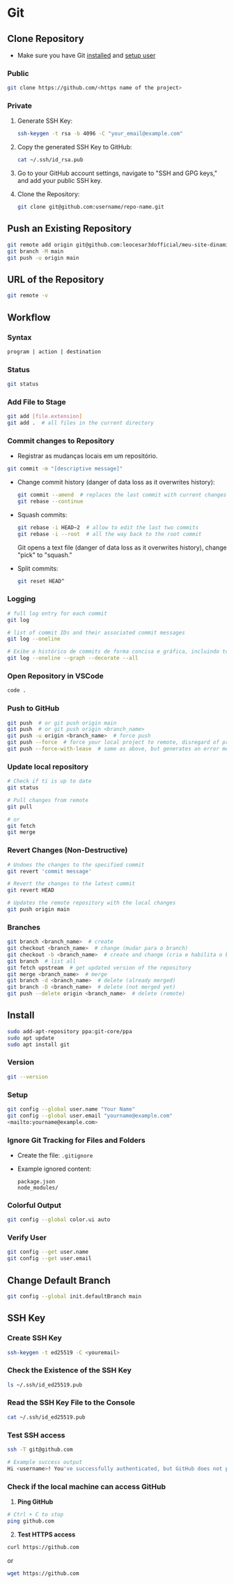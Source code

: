 # Git

## Clone Repository

- Make sure you have Git [installed](#install) and [setup user](#setup)

### Public

```bash
git clone https://github.com/<https name of the project>
```

### Private

1. Generate SSH Key:

   ```bash
   ssh-keygen -t rsa -b 4096 -C "your_email@example.com"
   ```

2. Copy the generated SSH Key to GitHub:

   ```bash
   cat ~/.ssh/id_rsa.pub
   ```

3. Go to your GitHub account settings, navigate to "SSH and GPG keys," and add your public SSH key.

4. Clone the Repository:

   ```bash
   git clone git@github.com:username/repo-name.git
   ```

## Push an Existing Repository

```bash
git remote add origin git@github.com:leocesar3dofficial/meu-site-dinamico.git
git branch -M main
git push -u origin main
```

## URL of the Repository

```bash
git remote -v
```

## Workflow

### Syntax

```bash
program | action | destination
```

### Status

```bash
git status
```

### Add File to Stage

```bash
git add [file.extension]
git add .  # all files in the current directory
```

### Commit changes to Repository

- Registrar as mudanças locais em um repositório.

```bash
git commit -m "[descriptive message]"
```

- Change commit history (danger of data loss as it overwrites history):

  ```bash
  git commit --amend  # replaces the last commit with current changes
  git rebase --continue
  ```

- Squash commits:

  ```bash
  git rebase -i HEAD~2  # allow to edit the last two commits
  git rebase -i --root  # all the way back to the root commit
  ```

  Git opens a text file (danger of data loss as it overwrites history), change "pick" to "squash."

- Split commits:

  ```bash
  git reset HEAD^
  ```

### Logging

```bash
# full log entry for each commit
git log

# list of commit IDs and their associated commit messages
git log --oneline

# Exibe o histórico de commits de forma concisa e gráfica, incluindo todas as ramificações e tags
git log --oneline --graph --decorate --all
```

### Open Repository in VSCode

```bash
code .
```

### Push to GitHub

```bash
git push  # or git push origin main
git push  # or git push origin <branch_name>
git push -u origin <branch_name>  # force push
git push --force  # force your local project to remote, disregard of project collaborators changes, danger of data loss
git push --force-with-lease  # same as above, but generates an error message if your local repository is not up to date
```

### Update local repository

```bash
# Check if ti is up to date
git status

# Pull changes from remote
git pull

# or
git fetch
git merge
```

### Revert Changes (Non-Destructive)

```bash
# Undoes the changes to the specified commit
git revert 'commit message'

# Revert the changes to the latest commit
git revert HEAD

# Updates the remote repository with the local changes
git push origin main
```

### Branches

```bash
git branch <branch_name>  # create
git checkout <branch_name>  # change (mudar para o branch)
git checkout -b <branch_name>  # create and change (cria e habilita o branch)
git branch  # list all
git fetch upstream  # get updated version of the repository
git merge <branch_name>  # merge
git branch -d <branch_name>  # delete (already merged)
git branch -D <branch_name>  # delete (not merged yet)
git push --delete origin <branch_name>  # delete (remote)
```

## Install

```bash
sudo add-apt-repository ppa:git-core/ppa
sudo apt update
sudo apt install git
```

### Version

```bash
git --version
```

### Setup

```bash
git config --global user.name "Your Name"
git config --global user.email "yourname@example.com"
<mailto:yourname@example.com>
```

### Ignore Git Tracking for Files and Folders

- Create the file: `.gitignore`
- Example ignored content:

  ```
  package.json
  node_modules/
  ```

### Colorful Output

```bash
git config --global color.ui auto
```

### Verify User

```bash
git config --get user.name
git config --get user.email
```

## Change Default Branch

```bash
git config --global init.defaultBranch main
```

## SSH Key

### Create SSH Key

```bash
ssh-keygen -t ed25519 -C <youremail>
```

### Check the Existence of the SSH Key

```bash
ls ~/.ssh/id_ed25519.pub
```

### Read the SSH Key File to the Console

```bash
cat ~/.ssh/id_ed25519.pub
```

### Test SSH access

```bash
ssh -T git@github.com

# Example success output
Hi <username>! You've successfully authenticated, but GitHub does not provide shell access.
```

### Check if the local machine can access GitHub

1. **Ping GitHub**

```bash
# Ctrl + C to stop
ping github.com
```

2. **Test HTTPS access**

```bash
curl https://github.com
```

or

```bash
wget https://github.com
```
